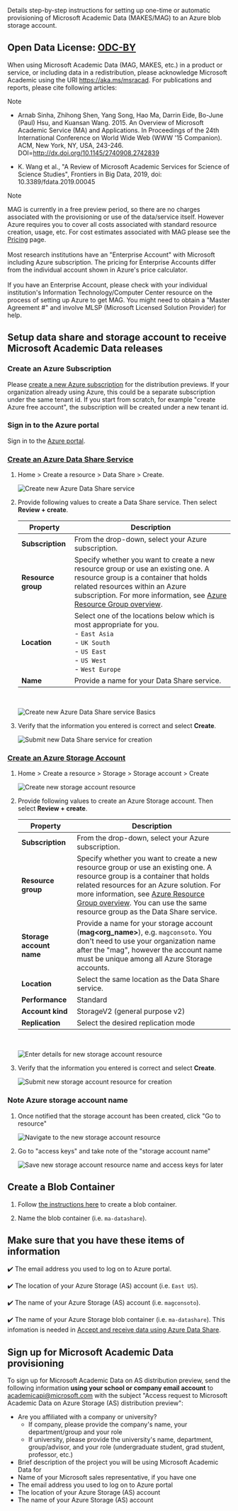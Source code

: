 Details step-by-step instructions for setting up one-time or automatic provisioning of Microsoft Academic Data (MAKES/MAG) to an Azure blob storage account.

## Open Data License: [ODC-BY](https://opendatacommons.org/licenses/by/1.0/)

When using Microsoft Academic Data (MAG, MAKES, etc.) in a product or service, or including data in a redistribution, please acknowledge Microsoft Academic using the URI https://aka.ms/msracad. For publications and reports, please cite following articles:

> [!NOTE]
>
> - Arnab Sinha, Zhihong Shen, Yang Song, Hao Ma, Darrin Eide, Bo-June (Paul) Hsu, and Kuansan Wang. 2015. An Overview of Microsoft Academic Service (MA) and Applications. In Proceedings of the 24th International Conference on World Wide Web (WWW '15 Companion). ACM, New York, NY, USA, 243-246. DOI=http://dx.doi.org/10.1145/2740908.2742839
>
> - K. Wang et al., "A Review of Microsoft Academic Services for Science of Science Studies", Frontiers in Big Data, 2019, doi: 10.3389/fdata.2019.00045

> [!NOTE]
> MAG is currently in a free preview period, so there are no charges associated with the provisioning or use of the data/service itself. However Azure requires you to cover all costs associated with standard resource creation, usage, etc. For cost estimates associated with MAG please see the [Pricing](./resources-pricing.md) page. <br/><br/>Most research institutions have an "Enterprise Account" with Microsoft including Azure subscription. The pricing for Enterprise Accounts differ from the individual account shown in Azure's price calculator. <br/><br/>If you have an Enterprise Account, please check with your individual institution's Information Technology/Computer Center resource on the process of setting up Azure to get MAG. You might need to obtain a "Master Agreement #" and involve MLSP (Microsoft Licensed Solution Provider) for help.

## Setup data share and storage account to receive Microsoft Academic Data releases

### Create an Azure Subscription

Please [create a new Azure subscription](https://azure.microsoft.com/get-started) for the distribution previews. If your organization already using Azure, this could be a separate subscription under the same tenant id. If you start from scratch, for example "create Azure free account", the subscription will be created under a new tenant id.

### Sign in to the Azure portal

Sign in to the [Azure portal](https://portal.azure.com/).

### [Create an Azure Data Share Service](https://azure.microsoft.com/services/data-share/)

1. Home > Create a resource > Data Share > Create.

    ![Create new Azure Data Share service](../media/create-storage-account/create-data-share.png "Create new Azure Data Share service")

1. Provide following values to create a Data Share service. Then select **Review + create**. 

    |Property  |Description  |
    |---------|---------|
    |**Subscription** | From the drop-down, select your Azure subscription. |
    |**Resource group** | Specify whether you want to create a new resource group or use an existing one. A resource group is a container that holds related resources within an Azure subscription. For more information, see [Azure Resource Group overview](https://docs.microsoft.com/azure/azure-resource-manager/resource-group-overview). |
    |**Location**    | Select one of the locations below which is most appropriate for you. <br> - `East Asia` <br> - `UK South` <br> - `US East` <br> - `US West` <br> - `West Europe` |
    |**Name** | Provide a name for your Data Share service. |

    <br>

    ![Create new Azure Data Share service Basics](../media/create-storage-account/create-data-share-basics.png "Create new Azure Data Share service Basics")

1. Verify that the information you entered is correct and select **Create**.

    ![Submit new Data Share service for creation](../media/create-storage-account/create-data-share-submit.png "Submit new Data Share service for creation")

### [Create an Azure Storage Account](https://docs.microsoft.com/azure/storage/common/storage-quickstart-create-account)

1. Home > Create a resource > Storage > Storage account > Create

    ![Create new storage account resource](../media/create-storage-account/select.png "Create new storage account resource")

1. Provide following values to create an Azure Storage account. Then select **Review + create**.

    |Property  |Description  |
    |---------|---------|
    |**Subscription** | From the drop-down, select your Azure subscription. |
    |**Resource group** | Specify whether you want to create a new resource group or use an existing one. A resource group is a container that holds related resources for an Azure solution. For more information, see [Azure Resource Group overview](https://docs.microsoft.com/azure/azure-resource-manager/resource-group-overview). You can use the same resource group as the Data Share service.|
    |**Storage account name** | Provide a name for your storage account (**mag<org_name>**), e.g. `magconsoto`. You don't need to use your organization name after the "mag", however the account name must be unique among all Azure Storage accounts. |
    |**Location**    | Select the same location as the Data Share service. |
    |**Performance** | Standard |
    |**Account kind**| StorageV2 (general purpose v2) |
    |**Replication** | Select the desired replication mode |

    <br>

    ![Enter details for new storage account resource](../media/create-storage-account/details.png "Enter details for new storage account resource")

1. Verify that the information you entered is correct and select **Create**.

    ![Submit new storage account resource for creation](../media/create-storage-account/submit.png "Submit new storage account resource for creation")

### Note Azure storage account name

1. Once notified that the storage account has been created, click "Go to resource"

    ![Navigate to the new storage account resource](../media/create-storage-account/go-to-resource.png "Navigate to the new storage account resource")

1. Go to "access keys" and take note of the "storage account name"

    ![Save new storage account resource name and access keys for later](../media/create-storage-account/access-keys.png "Save new storage account resource name and access keys for later")

## Create a Blob Container

1. Follow [the instructions here](https://docs.microsoft.com/azure/storage/blobs/storage-quickstart-blobs-portal#create-a-container) to create a blob container.

1. Name the blob container (i.e. `ma-datashare`).

## Make sure that you have these items of information

   :heavy_check_mark:  The email address you used to log on to Azure portal.

   :heavy_check_mark:  The location of your Azure Storage (AS) account (i.e. `East US`).

   :heavy_check_mark:  The name of your Azure Storage (AS) account (i.e. `magconsoto`).

   :heavy_check_mark:  The name of your Azure Storage blob container (i.e. `ma-datashare`). This infomation is needed in [Accept and receive data using Azure Data Share](./get-started-receive-data).

## Sign up for Microsoft Academic Data provisioning

To sign up for Microsoft Academic Data on AS distribution preview, send the following information **using your school or company email account** to <a href="mailto:academicapi@microsoft.com?subject=Access request to Microsoft Academic Data on Azure Storage (AS) distribution preview">academicapi@microsoft.com</a> with the subject "Access request to Microsoft Academic Data on Azure Storage (AS) distribution preview":

- Are you affiliated with a company or university?
  - If company, please provide the company's name, your department/group and your role
  - If university, please provide the university's name, department, group/advisor, and your role (undergraduate student, grad student, professor, etc.)
- Brief description of the project you will be using Microsoft Academic Data for
- Name of your Microsoft sales representative, if you have one
- The email address you used to log on to Azure portal
- The location of your Azure Storage (AS) account
- The name of your Azure Storage (AS) account
